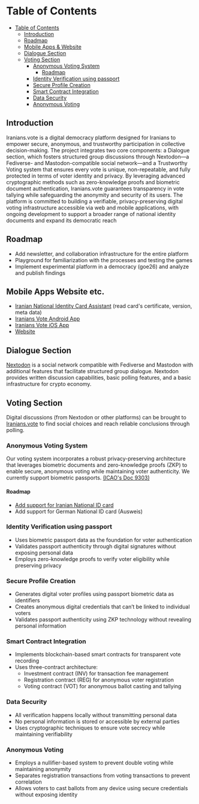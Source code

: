 # Table of Contents
- [Table of Contents](#table-of-contents)
  - [Introduction](#introduction)
  - [Roadmap](#roadmap)
  - [Mobile Apps & Website](#mobile-apps-website-etc)
  - [Dialogue Section](#dialogue-section)
  - [Voting Section](#voting-section)
    - [Anonymous Voting System](#anonymous-voting-system)
      - [Roadmap](#roadmap-1)
    - [Identity Verification using passport](#identity-verification-using-passport)
    - [Secure Profile Creation](#secure-profile-creation)
    - [Smart Contract Integration](#smart-contract-integration)
    - [Data Security](#data-security)
    - [Anonymous Voting](#anonymous-voting)

## Introduction
Iranians.vote is a digital democracy platform designed for Iranians to empower secure, anonymous, and trustworthy participation in collective decision-making. The project integrates two core components: a Dialogue section, which fosters structured group discussions through Nextodon—a Fediverse- and Mastodon-compatible social network—and a Trustworthy Voting system that ensures every vote is unique, non-repeatable, and fully protected in terms of voter identity and privacy. By leveraging advanced cryptographic methods such as zero-knowledge proofs and biometric document authentication, Iranians.vote guarantees transparency in vote tallying while safeguarding the anonymity and security of its users. The platform is committed to building a verifiable, privacy-preserving digital voting infrastructure accessible via web and mobile applications, with ongoing development to support a broader range of national identity documents and expand its democratic reach

## Roadmap
* Add newsletter, and collaboration infrastructure for the entire platform  
* Playground for familiarization with the processes and testing the games  
* Implement experimental platform in a democracy (goe26) and analyze and publish findings

## Mobile Apps Website etc. 
* [Iranian National Identity Card Assistant](https://github.com/Iranians-Vote-Digital-Democracy/INIDCA) (read card's certificate, version, meta data)
* [Iranians Vote Android App](https://github.com/Iranians-Vote-Digital-Democracy/iranians-vote-android)
* [Iranians Vote iOS App](https://github.com/Iranians-Vote-Digital-Democracy/iranians-vote-ios)
* [Website](https://github.com/Iranians-Vote-Digital-Democracy/iranians.vote)
  
## Dialogue Section
[Nextodon](https://github.com/tcfev/Nextodon) is a social network compatible with Fediverse and Mastodon with additional features that facilitate structured group dialogue. Nextodon provides written discussion capabilities, basic polling features, and a basic infrastructure for crypto economy.

## Voting Section
Digital discussions (from Nextodon or other platforms) can be brought to [Iranians.vote](https://iranians.vote) to find social choices and reach reliable conclusions through polling.


### Anonymous Voting System
Our voting system incorporates a robust privacy-preserving architecture that leverages biometric documents and zero-knowledge proofs (ZKP) to enable secure, anonymous voting while maintaining voter authenticity. We currently support biometric passports. [(ICAO's Doc 9303)](https://www.icao.int/publications/documents/9303_p9_cons_en.pdf)

#### Roadmap
- [Add support for Iranian National ID card](https://github.com/Iranians-Vote-Digital-Democracy/INID/blob/main/README.md)
- Add support for German National ID card (Ausweis)
  
### Identity Verification using passport
- Uses biometric passport data as the foundation for voter authentication
- Validates passport authenticity through digital signatures without exposing personal data
- Employs zero-knowledge proofs to verify voter eligibility while preserving privacy

### Secure Profile Creation
- Generates digital voter profiles using passport biometric data as identifiers
- Creates anonymous digital credentials that can’t be linked to individual voters
- Validates passport authenticity using ZKP technology without revealing personal information

### Smart Contract Integration
- Implements blockchain-based smart contracts for transparent vote recording
- Uses three-contract architecture:
  - Investment contract (INV) for transaction fee management
  - Registration contract (REG) for anonymous voter registration
  - Voting contract (VOT) for anonymous ballot casting and tallying

### Data Security
- All verification happens locally without transmitting personal data
- No personal information is stored or accessible by external parties
- Uses cryptographic techniques to ensure vote secrecy while maintaining verifiability

### Anonymous Voting
- Employs a nullifier-based system to prevent double voting while maintaining anonymity
- Separates registration transactions from voting transactions to prevent correlation
- Allows voters to cast ballots from any device using secure credentials without exposing identity
